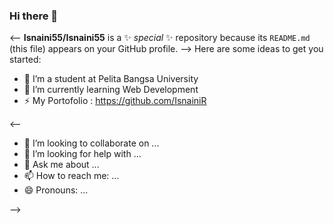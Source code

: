 ### Hi there 👋

<--
**Isnaini55/Isnaini55** is a ✨ _special_ ✨ repository because its `README.md` (this file) appears on your GitHub profile.
-->
Here are some ideas to get you started:

- 🔭 I’m a student at Pelita Bangsa University
- 🌱 I’m currently learning Web Development
- ⚡ My Portofolio : https://github.com/IsnainiR


<--

- 👯 I’m looking to collaborate on ...
- 🤔 I’m looking for help with ...
- 💬 Ask me about ...
- 📫 How to reach me: ...
- 😄 Pronouns: ...

-->

